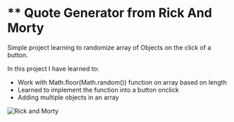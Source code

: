 # \*\* Quote Generator from Rick And Morty

Simple project learning to randomize array of Objects on the click of a button.

In this project I have learned to:

- Work with Math.floor(Math.random()) function on array based on length
- Learned to implement the function into a button onclick
- Adding multiple objects in an array

![Rick and Morty](http://assets.stickpng.com/images/58f37731a4fa116215a92411.png)
